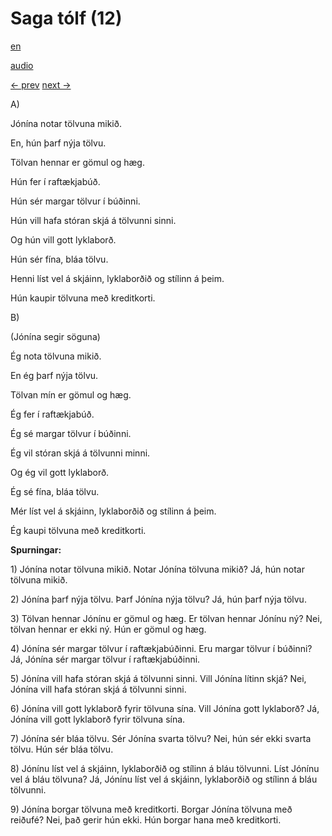# Saga tólf (12)

[en](../en/story_12.md)

[audio](../audio/story_12.mp3)

[← prev](../is/story_11.md)
[next →](../is/story_13.md)

A\)

Jónína notar tölvuna mikið.

En, hún þarf nýja tölvu.

Tölvan hennar er gömul og hæg.

Hún fer í raftækjabúð.

Hún sér margar tölvur í búðinni.

Hún vill hafa stóran skjá á tölvunni sinni.

Og hún vill gott lyklaborð.

Hún sér fína, bláa tölvu.

Henni líst vel á skjáinn, lyklaborðið og stílinn á þeim.

Hún kaupir tölvuna með kreditkorti.

B\)

(Jónína segir söguna)

Ég nota tölvuna mikið.

En ég þarf nýja tölvu.

Tölvan mín er gömul og hæg.

Ég fer í raftækjabúð.

Ég sé margar tölvur í búðinni.

Ég vil stóran skjá á tölvunni minni.

Og ég vil gott lyklaborð.

Ég sé fína, bláa tölvu.

Mér líst vel á skjáinn, lyklaborðið og stílinn á þeim.

Ég kaupi tölvuna með kreditkorti.

**Spurningar:**

1\) Jónína notar tölvuna mikið. Notar Jónína tölvuna mikið? Já, hún
notar tölvuna mikið.

2\) Jónína þarf nýja tölvu. Þarf Jónína nýja tölvu? Já, hún þarf nýja
tölvu.

3\) Tölvan hennar Jónínu er gömul og hæg. Er tölvan hennar Jónínu ný?
Nei, tölvan hennar er ekki ný. Hún er gömul og hæg.

4\) Jónína sér margar tölvur í raftækjabúðinni. Eru margar tölvur í
búðinni? Já, Jónína sér margar tölvur í raftækjabúðinni.

5\) Jónína vill hafa stóran skjá á tölvunni sinni. Vill Jónína lítinn
skjá? Nei, Jónína vill hafa stóran skjá á tölvunni sinni.

6\) Jónína vill gott lyklaborð fyrir tölvuna sína. Vill Jónína gott
lyklaborð? Já, Jónína vill gott lyklaborð fyrir tölvuna sína.

7\) Jónína sér bláa tölvu. Sér Jónína svarta tölvu? Nei, hún sér ekki
svarta tölvu. Hún sér bláa tölvu.

8\) Jónínu líst vel á skjáinn, lyklaborðið og stílinn á bláu tölvunni.
Líst Jónínu vel á bláu tölvuna? Já, Jónínu líst vel á skjáinn,
lyklaborðið og stílinn á bláu tölvunni.

9\) Jónína borgar tölvuna með kreditkorti. Borgar Jónína tölvuna með
reiðufé? Nei, það gerir hún ekki. Hún borgar hana með kreditkorti.
